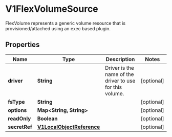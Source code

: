 

# V1FlexVolumeSource

FlexVolume represents a generic volume resource that is provisioned/attached using an exec based plugin.
## Properties

Name | Type | Description | Notes
------------ | ------------- | ------------- | -------------
**driver** | **String** | Driver is the name of the driver to use for this volume. |  [optional]
**fsType** | **String** |  |  [optional]
**options** | **Map&lt;String, String&gt;** |  |  [optional]
**readOnly** | **Boolean** |  |  [optional]
**secretRef** | [**V1LocalObjectReference**](V1LocalObjectReference.md) |  |  [optional]



